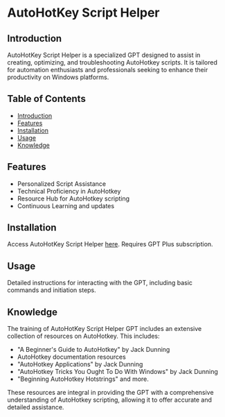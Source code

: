 # AutoHotKey Script Helper

## Introduction

AutoHotKey Script Helper is a specialized GPT designed to assist in creating, optimizing, and troubleshooting AutoHotkey scripts. It is tailored for automation enthusiasts and professionals seeking to enhance their productivity on Windows platforms.

## Table of Contents

- [Introduction](#introduction)
- [Features](#features)
- [Installation](#installation)
- [Usage](#usage)
- [Knowledge](#knowledge)

## Features

- Personalized Script Assistance
- Technical Proficiency in AutoHotkey
- Resource Hub for AutoHotkey scripting
- Continuous Learning and updates

## Installation

Access AutoHotKey Script Helper [here](https://chat.openai.com/g/g-QWH6EABb2-autohotkey-script-helper/c/15888edd-4e84-4cf6-9037-220db7e7c70e). Requires GPT Plus subscription.

## Usage

Detailed instructions for interacting with the GPT, including basic commands and initiation steps.

## Knowledge

The training of AutoHotKey Script Helper GPT includes an extensive collection of resources on AutoHotkey. This includes:

- "A Beginner's Guide to AutoHotkey" by Jack Dunning
- AutoHotkey documentation resources
- "AutoHotkey Applications" by Jack Dunning
- "AutoHotkey Tricks You Ought To Do With Windows" by Jack Dunning
- "Beginning AutoHotkey Hotstrings" and more.

These resources are integral in providing the GPT with a comprehensive understanding of AutoHotkey scripting, allowing it to offer accurate and detailed assistance.

